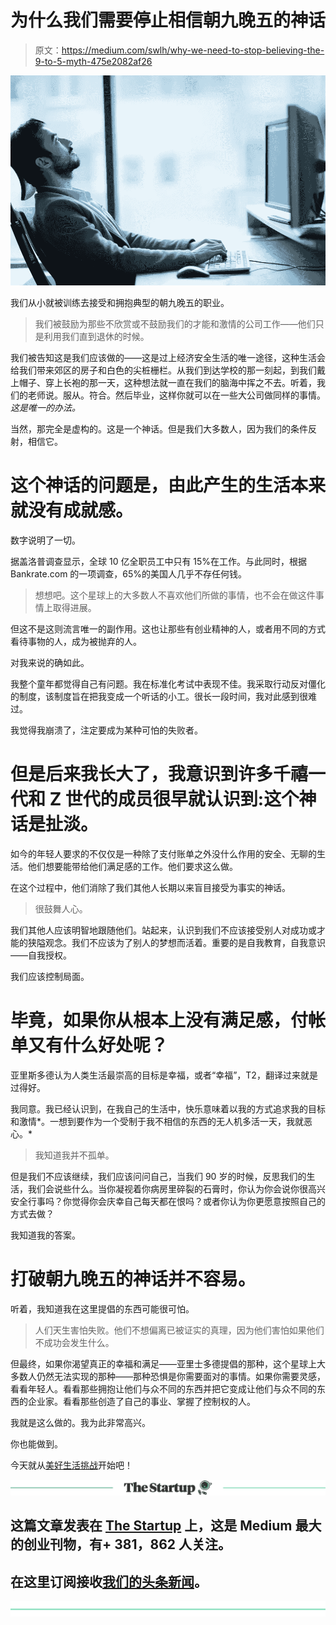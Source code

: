 # 为什么我们需要停止相信朝九晚五的神话

> 原文：<https://medium.com/swlh/why-we-need-to-stop-believing-the-9-to-5-myth-475e2082af26>

![](img/3aa2aa0e72eb8b8bf65436b4ca381c0a.png)

我们从小就被训练去接受和拥抱典型的朝九晚五的职业。

> 我们被鼓励为那些不欣赏或不鼓励我们的才能和激情的公司工作——他们只是利用我们直到退休的时候。

我们被告知这是我们应该做的——这是过上经济安全生活的唯一途径，这种生活会给我们带来郊区的房子和白色的尖桩栅栏。从我们到达学校的那一刻起，到我们戴上帽子、穿上长袍的那一天，这种想法就一直在我们的脑海中挥之不去。听着，我们的老师说。服从。符合。然后毕业，这样你就可以在一些大公司做同样的事情。*这是唯一的办法。*

当然，那完全是虚构的。这是一个神话。但是我们大多数人，因为我们的条件反射，相信它。

# **这个神话的问题是，由此产生的生活本来就没有成就感。**

数字说明了一切。

据盖洛普调查显示，全球 10 亿全职员工中只有 15%在工作。与此同时，根据 Bankrate.com 的一项调查，65%的美国人几乎不存任何钱。

> 想想吧。这个星球上的大多数人不喜欢他们所做的事情，也不会在做这件事情上取得进展。

但这不是这则流言唯一的副作用。这也让那些有创业精神的人，或者用不同的方式看待事物的人，成为被抛弃的人。

对我来说的确如此。

我整个童年都觉得自己有问题。我在标准化考试中表现不佳。我采取行动反对僵化的制度，该制度旨在把我变成一个听话的小工。很长一段时间，我对此感到很难过。

我觉得我崩溃了，注定要成为某种可怕的失败者。

# 但是后来我长大了，我意识到许多千禧一代和 Z 世代的成员很早就认识到:这个神话是扯淡。

如今的年轻人要求的不仅仅是一种除了支付账单之外没什么作用的安全、无聊的生活。他们想要能带给他们满足感的工作。他们要求这么做。

在这个过程中，他们消除了我们其他人长期以来盲目接受为事实的神话。

> 很鼓舞人心。

我们其他人应该明智地跟随他们。站起来，认识到我们不应该接受别人对成功或才能的狭隘观念。我们不应该为了别人的梦想而活着。重要的是自我教育，自我意识——自我授权。

我们应该控制局面。

# 毕竟，如果你从根本上没有满足感，付帐单又有什么好处呢？

亚里斯多德认为人类生活最崇高的目标是幸福，或者“幸福”，T2，翻译过来就是过得好。

我同意。我已经认识到，在我自己的生活中，快乐意味着以我的方式追求我的目标和激情*。一想到要作为一个受制于我不相信的东西的无人机多活一天，我就恶心。*

> 我知道我并不孤单。

但是我们不应该继续，我们应该问问自己，当我们 90 岁的时候，反思我们的生活，我们会说些什么。当你凝视着你病房里碎裂的石膏时，你认为你会说你很高兴安全行事吗？你觉得你会庆幸自己每天都在恨吗？或者你认为你更愿意按照自己的方式去做？

我知道我的答案。

# 打破朝九晚五的神话并不容易。

听着，我知道我在这里提倡的东西可能很可怕。

> 人们天生害怕失败。他们不想偏离已被证实的真理，因为他们害怕如果他们不成功会发生什么。

但最终，如果你渴望真正的幸福和满足——亚里士多德提倡的那种，这个星球上大多数人仍然无法实现的那种——那种恐惧是你需要面对的事情。如果你需要灵感，看看年轻人。看看那些拥抱让他们与众不同的东西并把它变成让他们与众不同的东西的企业家。看看那些创造了自己的事业、掌握了控制权的人。

我就是这么做的。我为此非常高兴。

你也能做到。

今天就从[美好生活挑战](https://living.thebetterlife.com/bl-home?utm_source=blcmedium)开始吧！

[![](img/308a8d84fb9b2fab43d66c117fcc4bb4.png)](https://medium.com/swlh)

## 这篇文章发表在 [The Startup](https://medium.com/swlh) 上，这是 Medium 最大的创业刊物，有+ 381，862 人关注。

## 在这里订阅接收[我们的头条新闻](http://growthsupply.com/the-startup-newsletter/)。

[![](img/b0164736ea17a63403e660de5dedf91a.png)](https://medium.com/swlh)